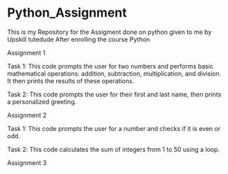 # Python_Assignment

This is my Repository for the Assigment done on python given to me by Upskill tutedude After enrolling the course Python

Assignment 1

Task 1:  This code prompts the user for two numbers and performs basic 
         mathematical operations: addition, subtraction, multiplication, and division. 
         It then prints the results of these operations.
         
Task 2:  This code prompts the user for their first and last name, then prints a personalized greeting.

Assignment 2

Task 1: This code prompts the user for a number and checks if it is even or odd.

Task 2: This code calculates the sum of integers from 1 to 50 using a loop.

Assignment 3




